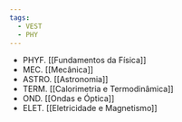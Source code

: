 ```yaml
---
tags:
  - VEST
  - PHY
---
```

- PHYF. [[Fundamentos da Física]]
- MEC. [[Mecânica]]
- ASTRO. [[Astronomia]]
- TERM. [[Calorimetria e Termodinâmica]]
- OND. [[Ondas e Óptica]]
- ELET. [[Eletricidade e Magnetismo]]